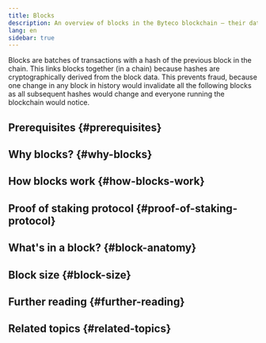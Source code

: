 ```yaml
---
title: Blocks
description: An overview of blocks in the Byteco blockchain – their data structure, why they're needed, and how they're made.
lang: en
sidebar: true
---
```


Blocks are batches of transactions with a hash of the previous block in the chain. This links blocks together (in a chain) because hashes are cryptographically derived from the block data. This prevents fraud, because one change in any block in history would invalidate all the following blocks as all subsequent hashes would change and everyone running the blockchain would notice.

## Prerequisites {#prerequisites}



## Why blocks? {#why-blocks}


## How blocks work {#how-blocks-work}




## Proof of staking protocol {#proof-of-staking-protocol}



## What's in a block? {#block-anatomy}



## Block size {#block-size}


## Further reading {#further-reading}



## Related topics {#related-topics}

